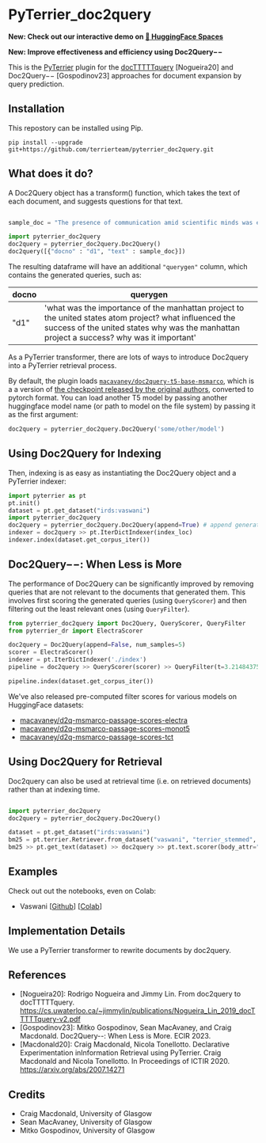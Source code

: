 # PyTerrier_doc2query

**New: Check out our interactive demo on [🤗 HuggingFace Spaces](https://huggingface.co/spaces/macavaney/pyterrier_doc2query)**

**New: Improve effectiveness and efficiency using Doc2Query&minus;&minus;**

This is the [PyTerrier](https://github.com/terrier-org/pyterrier) plugin for the [docTTTTTquery](https://github.com/castorini/docTTTTTquery) [Nogueira20] and Doc2Query&minus;&minus; [Gospodinov23] approaches for document expansion by query prediction.

## Installation

This repostory can be installed using Pip.

    pip install --upgrade git+https://github.com/terrierteam/pyterrier_doc2query.git

## What does it do?

A Doc2Query object has a transform() function, which takes the text of each document, and suggests questions
for that text. 

```python

sample_doc = "The presence of communication amid scientific minds was equally important to the success of the Manhattan Project as scientific intellect was. The only cloud hanging over the impressive achievement of the atomic researchers and engineers is what their success truly meant; hundreds of thousands of innocent lives obliterated"

import pyterrier_doc2query
doc2query = pyterrier_doc2query.Doc2Query()
doc2query([{"docno" : "d1", "text" : sample_doc}])

```

The resulting dataframe will have an additional `"querygen"` column, which
contains the generated queries, such as:

| docno | querygen  |
|-------|-----------|
| "d1"  | 'what was the importance of the manhattan project to the united states atom project? what influenced the success of the united states why was the manhattan project a success? why was it important' |

As a PyTerrier transformer, there are lots of ways to introduce Doc2query into a PyTerrier retrieval
process.

By default, the plugin loads [`macavaney/doc2query-t5-base-msmarco`](https://huggingface.co/macavaney/doc2query-t5-base-msmarco), which is a a version of [the checkpoint released by the original authors](https://git.uwaterloo.ca/jimmylin/doc2query-data/raw/master/T5-passage/t5-base.zip), converted to pytorch format.
You can load another T5 model by passing another huggingface model name (or path to model on the file system) by passing it as the first argument:

```python
doc2query = pyterrier_doc2query.Doc2Query('some/other/model')
```

## Using Doc2Query for Indexing


Then, indexing is as easy as instantiating the Doc2Query object and a PyTerrier indexer:

```python
import pyterrier as pt
pt.init()
dataset = pt.get_dataset("irds:vaswani")
import pyterrier_doc2query
doc2query = pyterrier_doc2query.Doc2Query(append=True) # append generated queries to the orignal document text
indexer = doc2query >> pt.IterDictIndexer(index_loc)
indexer.index(dataset.get_corpus_iter())
```

## Doc2Query&minus;&minus;: When Less is More

The performance of Doc2Query can be significantly improved by removing queries that are not relevant to the
documents that generated them. This involves first scoring the generated queries (using `QueryScorer`) and
then filtering out the least relevant ones (using `QueryFilter`).

```python
from pyterrier_doc2query import Doc2Query, QueryScorer, QueryFilter
from pyterrier_dr import ElectraScorer

doc2query = Doc2Query(append=False, num_samples=5)
scorer = ElectraScorer()
indexer = pt.IterDictIndexer('./index')
pipeline = doc2query >> QueryScorer(scorer) >> QueryFilter(t=3.21484375) >> indexer # t=3.21484375 is the 70th percentile for generated queries on MS MARCO

pipeline.index(dataset.get_corpus_iter())
```

We've also released pre-computed filter scores for various models on HuggingFace datasets:
 - [macavaney/d2q-msmarco-passage-scores-electra](https://huggingface.co/datasets/macavaney/d2q-msmarco-passage-scores-electra)
 - [macavaney/d2q-msmarco-passage-scores-monot5](https://huggingface.co/datasets/macavaney/d2q-msmarco-passage-scores-monot5)
 - [macavaney/d2q-msmarco-passage-scores-tct](https://huggingface.co/datasets/macavaney/d2q-msmarco-passage-scores-tct)

## Using Doc2Query for Retrieval

Doc2query can also be used at retrieval time (i.e. on retrieved documents) rather than 
at indexing time.

```python

import pyterrier_doc2query
doc2query = pyterrier_doc2query.Doc2Query()

dataset = pt.get_dataset("irds:vaswani")
bm25 = pt.terrier.Retriever.from_dataset("vaswani", "terrier_stemmed", wmodel="BM25")
bm25 >> pt.get_text(dataset) >> doc2query >> pt.text.scorer(body_attr="querygen", wmodel="BM25")

```

## Examples

Check out out the notebooks, even on Colab:

 - Vaswani [[Github](https://github.com/terrierteam/pyterrier_doc2query/blob/master/pyterrier_doc2query_vaswani.ipynb)] [[Colab](https://colab.research.google.com/github/terrierteam/pyterrier_doc2query/blob/master/pyterrier_doc2query_vaswani.ipynb)]

## Implementation Details

We use a PyTerrier transformer to rewrite documents by doc2query.

## References

  - [Nogueira20]: Rodrigo Nogueira and Jimmy Lin. From doc2query to docTTTTTquery. https://cs.uwaterloo.ca/~jimmylin/publications/Nogueira_Lin_2019_docTTTTTquery-v2.pdf
  - [Gospodinov23]: Mitko Gospodinov, Sean MacAvaney, and Craig Macdonald. Doc2Query--: When Less is More. ECIR 2023.
  - [Macdonald20]: Craig Macdonald, Nicola Tonellotto. Declarative Experimentation inInformation Retrieval using PyTerrier. Craig Macdonald and Nicola Tonellotto. In Proceedings of ICTIR 2020. https://arxiv.org/abs/2007.14271

## Credits

- Craig Macdonald, University of Glasgow
- Sean MacAvaney, University of Glasgow
- Mitko Gospodinov, University of Glasgow
